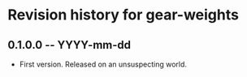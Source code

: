 # Revision history for gear-weights

## 0.1.0.0 -- YYYY-mm-dd

* First version. Released on an unsuspecting world.
